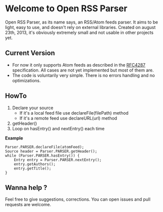 # Welcome to Open RSS Parser

Open RSS Parser, as its name says, an RSS/Atom feeds parser. It aims to be light, easy to use, and doesn't rely on external libraries.
Created on august 23th, 2013, it's obviously extremely small and not usable in other projects yet.  

## Current Version

* For now it only supports Atom feeds as described in the [RFC4287](http://www.ietf.org/rfc/rfc4287.txt) specification. All cases are not yet implemented but most of them are.
* The code is voluntarily very simple. There is no errors handling and no optimizations.

## HowTo

1. Declare your source
	* If it's a local feed file use declareFile(filePath) method
	* If it's a remote feed use declareURL(url) method
2. getHeader()
3. Loop on hasEntry() and nextEntry() each time

**Example**

    Parser.PARSER.declareFile(atomFeed);
    Source header = Parser.PARSER.getHeader();
    while (Parser.PARSER.hasEntry()) {
        Entry entry = Parser.PARSER.nextEntry();
        entry.getAuthors();
        entry.getTitle();
    }

## Wanna help ?

Feel free to give suggestions, corrections. You can open issues and pull requests are welcome.